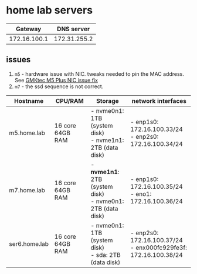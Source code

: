 
# home lab servers


| Gateway      | DNS server   |
| ------------ | ------------ |
| 172.16.100.1 | 172.31.255.2 |

## issues
1. `m5` - hardware issue with NIC. tweaks needed to pin the MAC address. See [GMKtec M5 Plus NIC issue fix](networking/GMKtec%20M5%20Plus%20NIC%20issue%20fix.md)
2. `m7` - the ssd sequence is not correct.

| Hostname      | CPU/RAM          | Storage                                                        | network interfaces                                                |
| ------------- | ---------------- | -------------------------------------------------------------- | ----------------------------------------------------------------- |
| m5.home.lab   | 16 core 64GB RAM | - nvme0n1: 1TB (system disk)<br>- nvme1n1: 2TB (data disk)     | - enp1s0: 172.16.100.33/24<br>- enp2s0: 172.16.100.34/24          |
| m7.home.lab   | 16 core 64GB RAM | - **nvme1n1**: 2TB (system disk)<br>- nvme0n1: 2TB (data disk) | - enp1s0: 172.16.100.35/24<br>- eno1: 172.16.100.36/24            |
| ser6.home.lab | 16 core 64GB RAM | - nvme0n1: 1TB (system disk)<br>- sda: 2TB (data disk)         | - enp2s0: 172.16.100.37/24<br>- enx000fc929fe3f: 172.16.100.38/24 |
